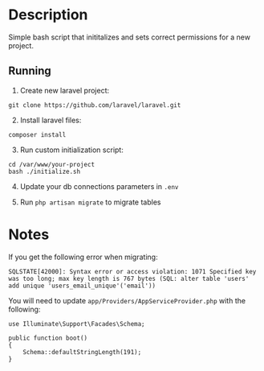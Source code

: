 # Description
Simple bash script that inititalizes and sets correct permissions for a new project.

Running
------------
1. Create new laravel project:
```
git clone https://github.com/laravel/laravel.git
```
2. Install laravel files:
```
composer install
```

3. Run custom initialization script:
```
cd /var/www/your-project
bash ./initialize.sh
```
4. Update your db connections parameters in `.env`

5. Run `php artisan migrate` to migrate tables

# Notes
If you get the following error when migrating:
```
SQLSTATE[42000]: Syntax error or access violation: 1071 Specified key was too long; max key length is 767 bytes (SQL: alter table 'users' add unique 'users_email_unique'('email'))
```
You will need to update `app/Providers/AppServiceProvider.php` with the following:
```
use Illuminate\Support\Facades\Schema;

public function boot()
{
    Schema::defaultStringLength(191);
}
```
